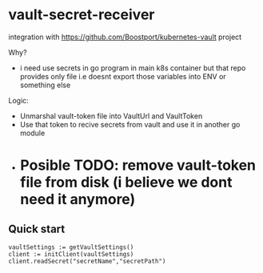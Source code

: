 # vault-secret-receiver

integration with https://github.com/Boostport/kubernetes-vault project 

Why? 
* i need use secrets in go program in main k8s container but that repo provides only file 
i.e doesnt export those variables into ENV or something else

Logic:
* Unmarshal vault-token file into VaultUrl and VaultToken 
* Use that token to recive secrets from vault and use it in another go module 
* # Posible TODO: remove vault-token file from disk (i believe we dont need it anymore)


## Quick start

```
vaultSettings := getVaultSettings()
client := initClient(vaultSettings)
client.readSecret("secretName","secretPath")
```